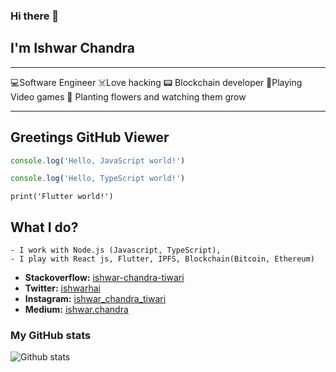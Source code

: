 ### Hi there 👋
## I'm Ishwar Chandra

<!--###### ***Software Engineer*** | *** Javascript, TypeScript, Node js, React js, Flutter, IPFS, Blockchain(Bitcoin, Ethereum)***-->
***
💻Software Engineer
☠️Love hacking
📟 Blockchain developer
📱Playing Video games
🌱 Planting flowers and watching them grow
***

## Greetings GitHub Viewer

```JavaScript
console.log('Hello, JavaScript world!')
```

```TypeScript
console.log('Hello, TypeScript world!')
```

```flutter
print('Flutter world!')
```

## What I do?
    - I work with Node.js (Javascript, TypeScript),
    - I play with React js, Flutter, IPFS, Blockchain(Bitcoin, Ethereum)

<!--
**ishwarchandratiwari/ishwarchandratiwari** is a ✨ _special_ ✨ repository because its `README.md` (this file) appears on your GitHub profile.

Here are some ideas to get you started:

- 🔭 I’m currently working on ...
- 🌱 I’m currently learning ...
- 👯 I’m looking to collaborate on ...
- 🤔 I’m looking for help with ...
- 💬 Ask me about ...
- 📫 How to reach me: ...
- 😄 Pronouns: ...
- ⚡ Fun fact: ...
-->


* **Stackoverflow:** [ishwar-chandra-tiwari](https://stackoverflow.com/users/9042365/ishwar-chandra-tiwari?tab=profile)
* **Twitter:** [ishwarhai](https://twitter.com/ishwarhai)
* **Instagram:** [ishwar_chandra_tiwari](https://www.instagram.com/ishwar_chandra_tiwari/)
* **Medium:** [ishwar.chandra](https://medium.com/@ishwar.chandra)



### My GitHub stats

![Github stats](https://github-readme-stats.vercel.app/api?username=ishwarchandratiwari&show_icons=true)




